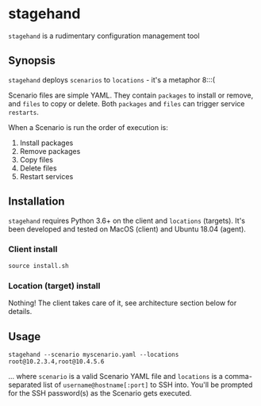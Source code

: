 # stagehand

`stagehand` is a rudimentary configuration management tool

## Synopsis

`stagehand` deploys `scenarios` to `locations` - it's a metaphor 8:::(

Scenario files are simple YAML. They contain `packages` to install or remove, and `files` to copy or delete. Both `packages` and `files` can trigger service `restarts`.

When a Scenario is run the order of execution is:
1. Install packages
2. Remove packages
3. Copy files
4. Delete files
5. Restart services

## Installation

`stagehand` requires Python 3.6+ on the client and `locations` (targets). It's been developed and tested on MacOS (client) and Ubuntu 18.04 (agent).

### Client install
```shell
source install.sh
```

### Location (target) install

Nothing! The client takes care of it, see architecture section below for details.

## Usage

```shell
stagehand --scenario myscenario.yaml --locations root@10.2.3.4,root@10.4.5.6
```

... where `scenario` is a valid Scenario YAML file and `locations` is a comma-separated list of `username@hostname[:port]` to SSH into. You'll be prompted for the SSH password(s) as the Scenario gets executed.

